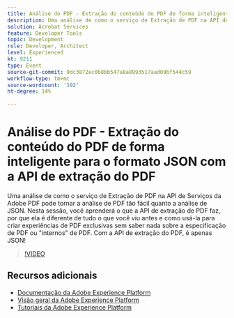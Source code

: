 ```yaml
---
title: Análise do PDF - Extração do conteúdo do PDF de forma inteligente para o formato JSON com a API de extração do PDF
description: Uma análise de como o serviço de Extração de PDF na API de Serviços da Adobe PDF pode tornar a análise de PDF tão fácil quanto a análise de JSON. Nesta sessão, você aprenderá o que a API de extração de PDF faz, por que ela é diferente de tudo o que você viu antes e como usá-la para criar experiências de PDF exclusivas sem saber nada sobre a especificação de PDF ou "internos" de PDF. Com a API de extração do PDF, é apenas JSON!
solution: Acrobat Services
feature: Developer Tools
topic: Development
role: Developer, Architect
level: Experienced
kt: 9211
type: Event
source-git-commit: 9dc3872ec0b8bb547a8a8993517aad09bf544c59
workflow-type: tm+mt
source-wordcount: '192'
ht-degree: 14%

---
```


# Análise do PDF - Extração do conteúdo do PDF de forma inteligente para o formato JSON com a API de extração do PDF

Uma análise de como o serviço de Extração de PDF na API de Serviços da Adobe PDF pode tornar a análise de PDF tão fácil quanto a análise de JSON. Nesta sessão, você aprenderá o que a API de extração de PDF faz, por que ela é diferente de tudo o que você viu antes e como usá-la para criar experiências de PDF exclusivas sem saber nada sobre a especificação de PDF ou &quot;internos&quot; de PDF. Com a API de extração do PDF, é apenas JSON!

>[!VIDEO](https://video.tv.adobe.com/v/338096/?quality=12&learn=on&hidetitle=true)

## Recursos adicionais

- [Documentação da Adobe Experience Platform](https://experienceleague.adobe.com/docs/experience-platform.html)
- [Visão geral da Adobe Experience Platform](https://experienceleague.adobe.com/docs/experience-platform/landing/home.html?lang=pt-BR)
- [Tutoriais da Adobe Experience Platform](https://experienceleague.adobe.com/docs/platform-learn/tutorials/overview.html?lang=pt-BR)
